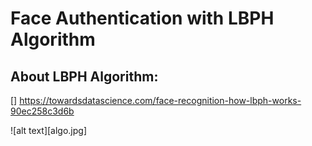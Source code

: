 # Face Authentication with LBPH Algorithm

## About LBPH Algorithm:
[] https://towardsdatascience.com/face-recognition-how-lbph-works-90ec258c3d6b

![alt text][algo.jpg]

